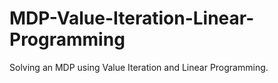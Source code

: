 # MDP-Value-Iteration-Linear-Programming
Solving an MDP using Value Iteration and Linear Programming.
